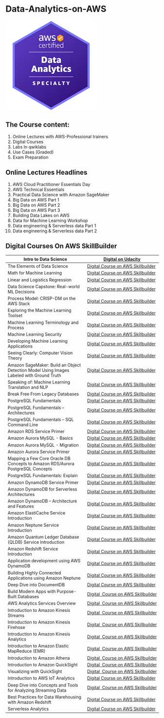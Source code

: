 # Data-Analytics-on-AWS

![image](Image/AWS-Certified-Data-Analytics-Specialty_badge.png)


The Course content:
-------------------
1. Online Lectures with AWS-Professional trainers 
2. Digital Courses 
3. Labs In qwiklabs 
4. Use Cases (Graded)
5. Exam Preparation


Online Lectures Headlines
-------------------------
1. AWS Cloud Practitioner Essentials Day
2. AWS Technical Essentials
3. Practical Data Science with Amazon SageMaker
4. Big Data on AWS Part 1
5. Big Data on AWS Part 2
6. Big Data on AWS Part 3
7. Building Data Lakes on AWS
8. Data for Machine Learning Workshop
9. Data engineering & Serverless data Part 1
10. Data engineering & Serverless data Part 2



Digital Courses On AWS SkillBuilder
-----------------------------------

| Intro to Data Science                                                                    | [Digital on Udacity](https://www.udacity.com/course/intro-to-data-science--ud359)                                                                                                                                                                                                                                   |
| ---------------------------------------------------------------------------------------- |---------------------------------------------------------------------------------------------------------------------------------------------------------------------------------------------------------------------------------------------------------------------------------------------------------------------|
| The Elements of Data Science                                                             | [Digital Course on AWS Skillbuilder](https://www.aws.training/Details/eLearning?id=26598)                                                                                                                                                                                                                           |
| Math for Machine Learning                                                                | [Digital Course on AWS Skillbuilder](https://www.aws.training/Details/eLearning?id=26597)                                                                                                                                                                                                                           |
| Linear and Logistics Regression                                                          | [Digital Course on AWS Skillbuilder](https://www.aws.training/Details/eLearning?id=26599&amp;trk=el_a134p000006gaafAAA&amp;trkCampaign=GLBL-FY21-TRAINCERT-400-ML&amp;sc_channel=el&amp;sc_campaign=GLBL-FY21-TRAINCERT-400-ML-B2IDataScientistSkillsTracker-website-eBook&amp;sc_outcome=Training_and_Certification) |
| Data Science Capstone: Real-world ML Decisions                                           | [Digital Course on AWS Skillbuilder](https://www.aws.training/Details/eLearning?id=27201)                                                                                                                                                                                                                           |
| Process Model: CRISP-DM on the AWS Stack                                                 | [Digital Course on AWS Skillbuilder](https://www.aws.training/Details/eLearning?id=27200&amp;trk=el_a134p000006gaaaAAA&amp;trkCampaign=GLBL-FY21-TRAINCERT-400-ML&amp;sc_channel=el&amp;sc_campaign=GLBL-FY21-TRAINCERT-400-ML-B2IRUG-website-eGuide&amp;sc_outcome=Training_and_Certification)                     |
| Exploring the Machine Learning Toolset                                                   | [Digital Course on AWS Skillbuilder](https://www.aws.training/Details/Curriculum?id=27155&amp;trk=el_a134p000006gaaaAAA&amp;trkCampaign=GLBL-FY21-TRAINCERT-400-ML&amp;sc_channel=el&amp;sc_campaign=GLBL-FY21-TRAINCERT-400-ML-B2IRUG-website-eGuide&amp;sc_outcome=Training_and_Certification)                    |
| Machine Learning Terminology and Process                                                 | [Digital Course on AWS Skillbuilder](https://www.aws.training/Details/eLearning?id=20294&amp;trk=el_a134p000006gaaaAAA&amp;trkCampaign=GLBL-FY21-TRAINCERT-400-ML&amp;sc_channel=el&amp;sc_campaign=GLBL-FY21-TRAINCERT-400-ML-B2IRUG-website-eGuide&amp;sc_outcome=Training_and_Certification)                     |
| Machine Learning Security                                                                | [Digital Course on AWS Skillbuilder](https://www.aws.training/Details/Curriculum?id=27273&amp;trk=el_a134p000006gaaaAAA&amp;trkCampaign=GLBL-FY21-TRAINCERT-400-ML&amp;sc_channel=el&amp;sc_campaign=GLBL-FY21-TRAINCERT-400-ML-B2IRUG-website-eGuide&amp;sc_outcome=Training_and_Certification)                     |
| Developing Machine Learning Applications                                                 | [Digital Course on AWS Skillbuilder](https://www.aws.training/Details/Curriculum?id=27243&amp;trk=el_a134p000006gaaaAAA&amp;trkCampaign=GLBL-FY21-TRAINCERT-400-ML&amp;sc_channel=el&amp;sc_campaign=GLBL-FY21-TRAINCERT-400-ML-B2IRUG-website-eGuide&amp;sc_outcome=Training_and_Certification)                     |
| Seeing Clearly: Computer Vision Theory                                                   | [Digital Course on AWS Skillbuilder](https://www.aws.training/Details/Video?id=37702&amp;trk=el_a134p000006gaaaAAA&amp;trkCampaign=GLBL-FY21-TRAINCERT-400-ML&amp;sc_channel=el&amp;sc_campaign=GLBL-FY21-TRAINCERT-400-ML-B2IRUG-website-eGuide&amp;sc_outcome=Training_and_Certification)                          |
| Amazon SageMaker: Build an Object Detection Model Using Images Labeled with Ground Truth | [Digital Course on AWS Skillbuilder](https://www.aws.training/Details/Curriculum?id=27153&amp;trk=el_a134p000006gaafAAA&amp;trkCampaign=GLBL-FY21-TRAINCERT-400-ML&amp;sc_channel=el&amp;sc_campaign=GLBL-FY21-TRAINCERT-400-ML-B2IDataScientistSkillsTracker-website-eBook&amp;sc_outcome=Training_and_Certification) |
| Speaking of: Machine Learning Translation and NLP                                        | [Digital Course on AWS Skillbuilder](https://www.aws.training/Details/Curriculum?id=27151&amp;trk=el_a134p000006gaafAAA&amp;trkCampaign=GLBL-FY21-TRAINCERT-400-ML&amp;sc_channel=el&amp;sc_campaign=GLBL-FY21-TRAINCERT-400-ML-B2IDataScientistSkillsTracker-website-eBook&amp;sc_outcome=Training_and_Certification) |
| Break Free From Legacy Databases                                                         | [Digital Course on AWS Skillbuilder](https://www.aws.training/Details/Curriculum?id=61146&amp;trkCampaign=GLBL-FY21-TRAINCERT-600-DA&amp;sc_channel=el&amp;sc_campaign=GLBL-FY21-TRAINCERT-600-DA-B2IRUG-Database-website-eGuide&amp;sc_outcome=Training_and_Certification&amp;sc_geo=mult)                            |
| PostgreSQL Fundamentals                                                                  | [Digital Course on AWS Skillbuilder](https://www.aws.training/Details/eLearning?id=32439&amp;trkCampaign=GLBL-FY21-TRAINCERT-600-DA&amp;sc_channel=el&amp;sc_campaign=GLBL-FY21-TRAINCERT-600-DA-B2IRUG-Database-website-eGuide&amp;sc_outcome=Training_and_Certification&amp;sc_geo=mult)                          |
| PostgreSQL Fundamentals – Architectures                                                  | [Digital Course on AWS Skillbuilder](https://www.aws.training/Details/eLearning?id=42102&amp;trkCampaign=GLBL-FY21-TRAINCERT-600-DA&amp;sc_channel=el&amp;sc_campaign=GLBL-FY21-TRAINCERT-600-DA-B2IRUG-Database-website-eGuide&amp;sc_outcome=Training_and_Certification&amp;sc_geo=mult)                          |
| PostgreSQL Fundamentals – SQL Command Line                                               | [Digital Course on AWS Skillbuilder](https://www.aws.training/Details/eLearning?id=43293&amp;trkCampaign=GLBL-FY21-TRAINCERT-600-DA&amp;sc_channel=el&amp;sc_campaign=GLBL-FY21-TRAINCERT-600-DA-B2IRUG-Database-website-eGuide&amp;sc_outcome=Training_and_Certification&amp;sc_geo=mult)                          |
| Amazon RDS Service Primer                                                                | [Digital Course on AWS Skillbuilder](https://www.aws.training/Details/eLearning?id=36999&amp;trkCampaign=GLBL-FY21-TRAINCERT-600-DA&amp;sc_channel=el&amp;sc_campaign=GLBL-FY21-TRAINCERT-600-DA-B2IRUG-Database-website-eGuide&amp;sc_outcome=Training_and_Certification&amp;sc_geo=mult)                          |
| Amazon Aurora MySQL - Basics                                                             | [Digital Course on AWS Skillbuilder](https://www.aws.training/Details/eLearning?id=42509&amp;trkCampaign=GLBL-FY21-TRAINCERT-600-DA&amp;sc_channel=el&amp;sc_campaign=GLBL-FY21-TRAINCERT-600-DA-B2IRUG-Database-website-eGuide&amp;sc_outcome=Training_and_Certification&amp;sc_geo=mult)                          |
| Amazon Aurora MySQL - Migration                                                          | [Digital Course on AWS Skillbuilder](https://www.aws.training/Details/eLearning?id=39639&amp;trkCampaign=GLBL-FY21-TRAINCERT-600-DA&amp;sc_channel=el&amp;sc_campaign=GLBL-FY21-TRAINCERT-600-DA-B2IRUG-Database-website-eGuide&amp;sc_outcome=Training_and_Certification&amp;sc_geo=mult)                          |
| Amazon Aurora Service Primer                                                             | [Digital Course on AWS Skillbuilder](https://www.aws.training/Details/eLearning?id=36849&amp;trkCampaign=GLBL-FY21-TRAINCERT-600-DA&amp;sc_channel=el&amp;sc_campaign=GLBL-FY21-TRAINCERT-600-DA-B2IRUG-Database-website-eGuide&amp;sc_outcome=Training_and_Certification&amp;sc_geo=mult)                          |
| Mapping a Few Core Oracle DB Concepts to Amazon RDS/Aurora PostgreSQL Concepts           | [Digital Course on AWS Skillbuilder](https://www.aws.training/Details/Video?id=26849&amp;trkCampaign=GLBL-FY21-TRAINCERT-600-DA&amp;sc_channel=el&amp;sc_campaign=GLBL-FY21-TRAINCERT-600-DA-B2IRUG-Database-website-eGuide&amp;sc_outcome=Training_and_Certification&amp;sc_geo=mult)                              |
| PostgreSQL Fundamentals: Explain                                                         | [Digital Course on AWS Skillbuilder](https://www.aws.training/Details/eLearning?id=43291&amp;trkCampaign=GLBL-FY21-TRAINCERT-600-DA&amp;sc_channel=el&amp;sc_campaign=GLBL-FY21-TRAINCERT-600-DA-B2IRUG-Database-website-eGuide&amp;sc_outcome=Training_and_Certification&amp;sc_geo=mult)                          |
| Amazon DynamoDB Service Primer                                                           | [Digital Course on AWS Skillbuilder](https://www.aws.training/Details/eLearning?id=36858&amp;trkCampaign=GLBL-FY21-TRAINCERT-600-DA&amp;sc_channel=el&amp;sc_campaign=GLBL-FY21-TRAINCERT-600-DA-B2IRUG-Database-website-eGuide&amp;sc_outcome=Training_and_Certification&amp;sc_geo=mult)                             |
| Amazon DynamoDB for Serverless Architectures                                             | [Digital Course on AWS Skillbuilder](https://www.aws.training/Details/eLearning?id=27196&amp;trkCampaign=GLBL-FY21-TRAINCERT-600-DA&amp;sc_channel=el&amp;sc_campaign=GLBL-FY21-TRAINCERT-600-DA-B2IRUG-Database-website-eGuide&amp;sc_outcome=Training_and_Certification&amp;sc_geo=mult)                          |
| Amazon DynamoDB – Architecture and Features                                              | [Digital Course on AWS Skillbuilder](https://www.aws.training/Details/eLearning?id=50877&amp;trkCampaign=GLBL-FY21-TRAINCERT-600-DA&amp;sc_channel=el&amp;sc_campaign=GLBL-FY21-TRAINCERT-600-DA-B2IRUG-Database-website-eGuide&amp;sc_outcome=Training_and_Certification&amp;sc_geo=mult)                          |
| Amazon ElastiCache Service Introduction                                                  | [Digital Course on AWS Skillbuilder](https://www.aws.training/Details/Video?id=36892&amp;trkCampaign=GLBL-FY21-TRAINCERT-600-DA&amp;sc_channel=el&amp;sc_campaign=GLBL-FY21-TRAINCERT-600-DA-B2IRUG-Database-website-eGuide&amp;sc_outcome=Training_and_Certification&amp;sc_geo=mult)                              |
| Amazon Neptune Service Introduction                                                      | [Digital Course on AWS Skillbuilder](https://www.aws.training/Details/Video?id=36895&amp;trkCampaign=GLBL-FY21-TRAINCERT-600-DA&amp;sc_channel=el&amp;sc_campaign=GLBL-FY21-TRAINCERT-600-DA-B2IRUG-Database-website-eGuide&amp;sc_outcome=Training_and_Certification&amp;sc_geo=mult)                              |
| Amazon Quantum Ledger Database (QLDB) Service Introduction                               | [Digital Course on AWS Skillbuilder](https://www.aws.training/Details/Video?id=40817&amp;trkCampaign=GLBL-FY21-TRAINCERT-600-DA&amp;sc_channel=el&amp;sc_campaign=GLBL-FY21-TRAINCERT-600-DA-B2IRUG-Database-website-eGuide&amp;sc_outcome=Training_and_Certification&amp;sc_geo=mult)                              |
| Amazon Redshift Service Introduction                                                     | [Digital Course on AWS Skillbuilder](https://www.aws.training/Details/Video?id=36954&amp;trkCampaign=GLBL-FY21-TRAINCERT-600-DA&amp;sc_channel=el&amp;sc_campaign=GLBL-FY21-TRAINCERT-600-DA-B2IRUG-Database-website-eGuide&amp;sc_outcome=Training_and_Certification&amp;sc_geo=mult)                              |
| Application development using AWS DynamoDB                                               | [Digital Course on AWS Skillbuilder](https://www.aws.training/Details/Curriculum?id=65583&amp;trkCampaign=GLBL-FY21-TRAINCERT-600-DA&amp;sc_channel=el&amp;sc_campaign=GLBL-FY21-TRAINCERT-600-DA-B2IRUG-Database-website-eGuide&amp;sc_outcome=Training_and_Certification&amp;sc_geo=mult)                         |
| Building Highly Connected Applications using Amazon Neptune                              | [Digital Course on AWS Skillbuilder](https://www.aws.training/Details/Video?id=41763&amp;trkCampaign=GLBL-FY21-TRAINCERT-600-DA&amp;sc_channel=el&amp;sc_campaign=GLBL-FY21-TRAINCERT-600-DA-B2IRUG-Database-website-eGuide&amp;sc_outcome=Training_and_Certification&amp;sc_geo=mult)                              |
| Deep Dive into DocumentDB                                                                | [Digital Course on AWS Skillbuilder](https://www.aws.training/Details/Video?id=41766&amp;trkCampaign=GLBL-FY21-TRAINCERT-600-DA&amp;sc_channel=el&amp;sc_campaign=GLBL-FY21-TRAINCERT-600-DA-B2IRUG-Database-website-eGuide&amp;sc_outcome=Training_and_Certification&amp;sc_geo=mult)                              |
| Build Modern Apps with Purpose-Built Databases                                           | [Digital  Course on AWS Skillbuilder](https://www.aws.training/Details/Curriculum?id=66059&amp;trkCampaign=GLBL-FY21-TRAINCERT-600-DA&amp;sc_channel=el&amp;sc_campaign=GLBL-FY21-TRAINCERT-600-DA-B2IRUG-Database-website-eGuide&amp;sc_outcome=Training_and_Certification&amp;sc_geo=mult)                        |
| AWS Analytics Services Overview                                                          | [Digital  Course on AWS Skillbuilder](https://www.aws.training/Details/Video?id=16202)                                                                                                                                                                                                                                 |
| Introduction to Amazon Kinesis Streams                                                   | [Digital  Course on AWS Skillbuilder](https://www.aws.training/Details/Video?id=15880)                                                                                                                                                                                                                              |
| Introduction to Amazon Kinesis Firehose                                                  | [Digital  Course on AWS Skillbuilder](https://www.aws.training/Details/Video?id=16359)                                                                                                                                                                                                                              |
| Introduction to Amazon Kinesis Analytics                                                 | [Digital  Course on AWS Skillbuilder](https://www.aws.training/Details/Video?id=16415)                                                                                                                                                                                                                              |
| Introduction to Amazon Elastic MapReduce (EMR)                                           | [Digital  Course on AWS Skillbuilder](https://www.aws.training/Details/Video?id=16023)                                                                                                                                                                                                                              |
| Introduction to Amazon Athena                                                            | [Digital  Course on AWS Skillbuilder](https://www.aws.training/Details/Video?id=15885)                                                                                                                                                                                                                              |
| Introduction to Amazon QuickSight                                                        | [Digital  Course on AWS Skillbuilder](https://www.aws.training/Details/Video?id=16370)                                                                                                                                                                                                                              |
| Visualizing with QuickSight                                                              | [Digital  Course on AWS Skillbuilder](https://www.aws.training/Details/Curriculum?id=35944)                                                                                                                                                                                                                         |
| Introduction to AWS IoT Analytics                                                        | [Digital Course on AWS Skillbuilder](https://www.aws.training/Details/Video?id=19879)                                                                                                                                                                                                                               |
| Deep Dive into Concepts and Tools for Analyzing Streaming Data                           | [Digital  Course on AWS Skillbuilder](https://www.aws.training/Details/Video?id=27504)                                                                                                                                                                                                                                 |
| Best Practices for Data Warehousing with Amazon Redshift                                 | [Digital Course on AWS Skillbuilder](https://www.aws.training/Details/Video?id=26851)                                                                                                                                                                                                                               |
| Serverless Analytics                                                                     | [Digital Course on AWS Skillbuilder](https://www.aws.training/Details/Video?id=26848)                                                                                                                                                                                                                               |


